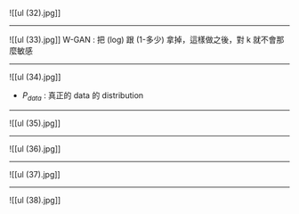 ![[ul (32).jpg]]


---
![[ul (33).jpg]]
W-GAN : 把 (log) 跟 (1-多少) 拿掉，這樣做之後，對 k 就不會那麼敏感

---
![[ul (34).jpg]]
* $P_{data}$ : 真正的 data 的 distribution

---
![[ul (35).jpg]]


---
![[ul (36).jpg]]


---
![[ul (37).jpg]]


---
![[ul (38).jpg]]